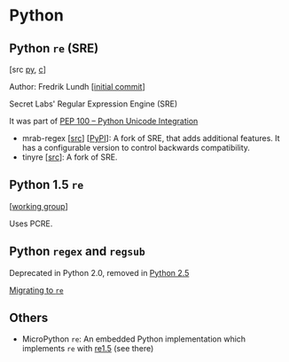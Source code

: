 # Python

## Python `re` (SRE)

[src [py](https://github.com/python/cpython/tree/main/Lib/re),
[c](https://github.com/python/cpython/tree/main/Modules/_sre)]

Author: Fredrik Lundh [[initial commit](https://github.com/python/cpython/commit/b700df9824a768893fb83dec41779ac89035313e)]

Secret Labs' Regular Expression Engine (SRE)

It was part of [PEP 100 – Python Unicode Integration](https://peps.python.org/pep-0100/#regular-expressions)

- mrab-regex [[src](https://github.com/mrabarnett/mrab-regex)] [[PyPI](https://pypi.org/project/regex/)]:
  A fork of SRE, that adds additional features. It has a configurable version to
  control backwards compatibility.
- tinyre [[src](https://github.com/fy0/TinyRe)]: A fork of SRE.

## Python 1.5 `re`

[[working group](https://web.archive.org/web/19980422202951/http://starship.skyport.net/crew/amk/regex/)]

Uses PCRE.

## Python `regex` and `regsub`

Deprecated in Python 2.0, removed in [Python 2.5](https://docs.python.org/3/whatsnew/2.5.html#new-improved-and-removed-modules)

[Migrating to `re`](https://web.archive.org/web/19980526014452/http://www.python.org/doc/howto/regex-to-re/)

## Others

- MicroPython `re`: An embedded Python implementation which implements `re` with
  [re1.5](../edu/re1.md) (see there)
